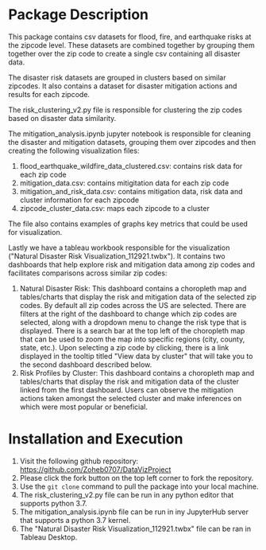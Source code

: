 # Package Description

This package contains csv datasets for flood, fire, and earthquake risks at the zipcode level. These datasets are combined together by grouping them together over the zip code to create a single csv containing all disaster data. 

The disaster risk datasets are grouped in clusters based on similar zipcodes. It also contains a dataset for disaster mitigation actions and results for each zipcode.

The risk_clustering_v2.py file is responsible for clustering the zip codes based on disaster data similarity.

The mitigation_analysis.ipynb jupyter notebook is responsible for cleaning the disaster and mitigation datasets, grouping them over zipcodes and then creating the following visualization files:
1. flood_earthquake_wildfire_data_clustered.csv: contains risk data for each zip code
2. mitigation_data.csv: contains mitigitation data for each zip code
3. mitigation_and_risk_data.csv: contains mitigation data, risk data and cluster information for each zipcode
4. zipcode_cluster_data.csv: maps each zipcode to a cluster

The file also contains examples of graphs key metrics that could be used for visualization.

Lastly we have a tableau workbook responsible for the visualization ("Natural Disaster Risk Visualization_112921.twbx"). It contains two dashboards that help explore risk and mitigation data among zip codes and facilitates comparisons across similar zip codes:
1. Natural Disaster Risk: This dashboard contains a choropleth map and tables/charts that display the risk and mitigation data of the selected zip codes. By default all zip codes across the US are selected. There are filters at the right of the dashboard to change which zip codes are selected, along with a dropdown menu to change the risk type that is displayed. There is a search bar at the top left of the choropleth map that can be used to zoom the map into specific regions (city, county, state, etc.). Upon selecting a zip code by clicking, there is a link displayed in the tooltip titled "View data by cluster" that will take you to the second dashboard described below.
2. Risk Profiles by Cluster: This dashboard contains a choropleth map and tables/charts that display the risk and mitigation data of the cluster linked from the first dashboard. Users can observe the mitigation actions taken amongst the selected cluster and make inferences on which were most popular or beneficial.

# Installation and Execution

1. Visit the following github repository: https://github.com/Zoheb0707/DataVizProject
2. Please click the fork button on the top left corner to fork the repository.
3. Use the `git clone` command to pull the package into your local machine.
4. The risk_clustering_v2.py file can be run in any python editor that supports python 3.7.
5. The mitigation_analysis.ipynb file can be run in iny JupyterHub server that supports a python 3.7 kernel.
5. The "Natural Disaster Risk Visualization_112921.twbx" file can be ran in Tableau Desktop.

